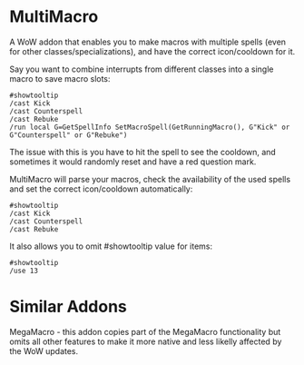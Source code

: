 MultiMacro
========

A WoW addon that enables you to make macros with multiple spells (even for other classes/specializations), and have
the correct icon/cooldown for it.

Say you want to combine interrupts from different classes into a single macro to save macro slots:

    #showtooltip
    /cast Kick
    /cast Counterspell
    /cast Rebuke
    /run local G=GetSpellInfo SetMacroSpell(GetRunningMacro(), G"Kick" or G"Counterspell" or G"Rebuke")

The issue with this is you have to hit the spell to see the cooldown, and sometimes it would randomly reset and have a red question mark.

MultiMacro will parse your macros, check the availability of the used spells and set the correct icon/cooldown automatically:

    #showtooltip
    /cast Kick
    /cast Counterspell
    /cast Rebuke

It also allows you to omit #showtooltip value for items:

    #showtooltip
    /use 13

# Similar Addons

MegaMacro - this addon copies part of the MegaMacro functionality but omits all other features to make it more native and less likelly affected by the WoW updates.
